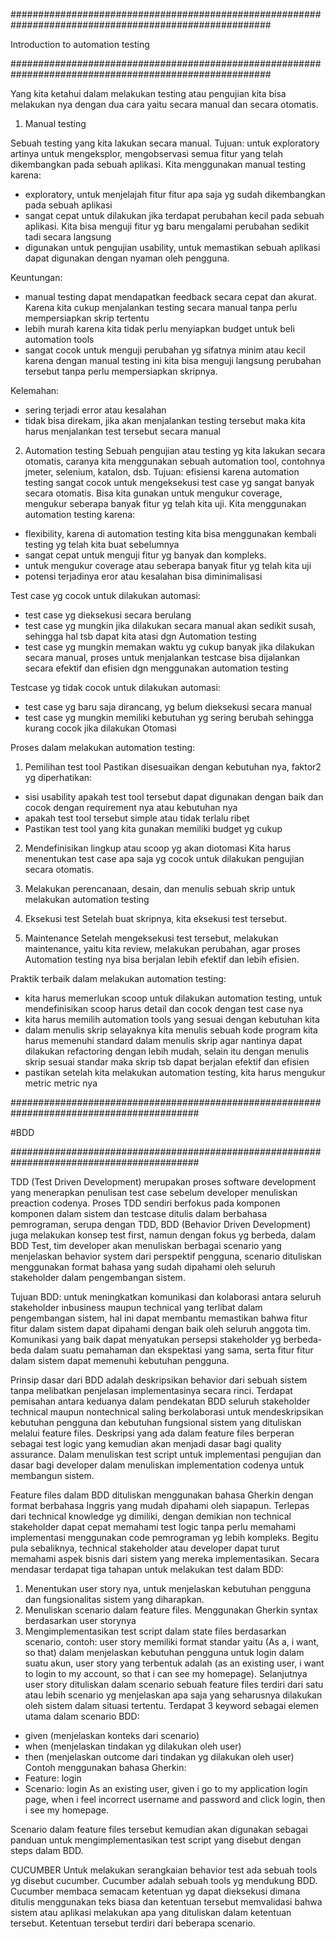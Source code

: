 #######################################################################################################

Introduction to automation testing

#######################################################################################################

Yang kita ketahui dalam melakukan testing atau pengujian kita bisa melakukan nya dengan dua cara yaitu secara manual dan secara otomatis.

1. Manual testing

Sebuah testing yang kita lakukan secara manual. Tujuan: untuk exploratory artinya untuk mengeksplor, mengobservasi semua fitur yang telah dikembangkan pada sebuah aplikasi. Kita menggunakan manual testing karena:
- exploratory, untuk menjelajah fitur fitur apa saja yg sudah dikembangkan pada sebuah aplikasi
- sangat cepat untuk dilakukan jika terdapat perubahan kecil pada sebuah aplikasi. Kita bisa menguji fitur yg baru mengalami perubahan sedikit tadi secara langsung 
- digunakan untuk pengujian usability, untuk memastikan sebuah aplikasi dapat digunakan dengan nyaman oleh pengguna.

Keuntungan:
- manual testing dapat mendapatkan feedback secara cepat dan akurat. Karena kita cukup menjalankan testing secara manual tanpa perlu mempersiapkan skrip tertentu
- lebih murah karena kita tidak perlu menyiapkan budget untuk beli automation tools
- sangat cocok untuk menguji perubahan yg sifatnya minim atau kecil karena dengan manual testing ini kita bisa menguji langsung perubahan tersebut tanpa perlu mempersiapkan skripnya.

Kelemahan:
- sering terjadi error atau kesalahan
- tidak bisa direkam, jika akan menjalankan testing tersebut maka kita harus menjalankan test tersebut secara manual



2. Automation testing
Sebuah pengujian atau testing yg kita lakukan secara otomatis, caranya kita menggunakan sebuah automation tool, contohnya jmeter, selenium, katalon, dsb.
Tujuan: efisiensi karena automation testing sangat cocok untuk mengeksekusi test case yg sangat banyak secara otomatis. Bisa kita gunakan untuk mengukur coverage, mengukur seberapa banyak fitur yg telah kita uji.
Kita menggunakan automation testing karena:
- flexibility, karena di automation testing kita bisa menggunakan kembali testing yg telah kita buat sebelumnya
- sangat cepat untuk menguji fitur yg banyak dan kompleks.
- untuk mengukur coverage atau seberapa banyak fitur yg telah kita uji
- potensi terjadinya eror atau kesalahan bisa diminimalisasi

Test case yg cocok untuk dilakukan automasi:
- test case yg dieksekusi secara berulang
- test case yg mungkin jika dilakukan secara manual akan sedikit susah, sehingga hal tsb dapat kita atasi dgn Automation testing
- test case yg mungkin memakan waktu yg cukup banyak jika dilakukan secara manual, proses untuk menjalankan testcase bisa dijalankan secara efektif dan efisien dgn menggunakan automation testing

Testcase yg tidak cocok untuk dilakukan automasi:
- test case yg baru saja dirancang, yg belum dieksekusi secara manual
- test case yg mungkin memiliki kebutuhan yg sering berubah sehingga kurang cocok jika dilakukan Otomasi

Proses dalam melakukan automation testing:
1. Pemilihan test tool
Pastikan disesuaikan dengan kebutuhan nya, faktor2 yg diperhatikan:
- sisi usability apakah test tool tersebut dapat digunakan dengan baik dan cocok dengan requirement nya atau kebutuhan nya
- apakah test tool tersebut simple atau tidak terlalu ribet
- Pastikan test tool yang kita gunakan memiliki budget yg cukup

2. Mendefinisikan lingkup atau scoop yg akan diotomasi
Kita harus menentukan test case apa saja yg cocok untuk dilakukan pengujian secara otomatis.

3. Melakukan perencanaan, desain, dan menulis sebuah skrip untuk melakukan automation testing

5. Eksekusi test
Setelah buat skripnya, kita eksekusi test tersebut. 

6. Maintenance
Setelah mengeksekusi test tersebut, melakukan maintenance, yaitu kita review, melakukan perubahan, agar proses Automation testing nya bisa berjalan lebih efektif dan lebih efisien.

Praktik terbaik dalam melakukan automation testing:
- kita harus memerlukan scoop untuk dilakukan automation testing, untuk mendefinisikan scoop harus detail dan cocok dengan test case nya
- kita harus memilih automation tools yang sesuai dengan kebutuhan kita
- dalam menulis skrip selayaknya kita menulis sebuah kode program kita harus memenuhi standard dalam menulis skrip agar nantinya dapat dilakukan refactoring dengan lebih mudah, selain itu dengan menulis skrip sesuai standar maka skrip tsb dapat berjalan efektif dan efisien
- pastikan setelah kita melakukan automation testing, kita harus mengukur metric metric nya


##########################################################################################

#BDD

##########################################################################################

TDD (Test Driven Development) merupakan proses software development yang menerapkan penulisan test case sebelum developer menuliskan preaction codenya. Proses TDD sendiri berfokus pada komponen komponen dalam sistem dan testcase ditulis dalam berbahasa pemrograman, serupa dengan TDD, BDD (Behavior Driven Development) juga melakukan konsep test first, namun dengan fokus yg berbeda, dalam BDD Test, tim developer akan menuliskan berbagai scenario yang menjelaskan behavior system dari perspektif pengguna, scenario dituliskan menggunakan format bahasa yang sudah dipahami oleh seluruh stakeholder dalam pengembangan sistem. 

Tujuan BDD: untuk meningkatkan komunikasi dan kolaborasi antara seluruh stakeholder inbusiness maupun technical yang terlibat dalam pengembangan sistem, hal ini dapat membantu memastikan bahwa fitur fitur dalam sistem dapat dipahami dengan baik oleh seluruh anggota tim. Komunikasi yang baik dapat menyatukan persepsi stakeholder yg berbeda-beda dalam suatu pemahaman dan ekspektasi yang sama, serta fitur fitur dalam sistem dapat memenuhi kebutuhan pengguna.

Prinsip dasar dari BDD adalah deskripsikan behavior dari sebuah sistem tanpa melibatkan penjelasan implementasinya secara rinci. Terdapat pemisahan antara keduanya dalam pendekatan BDD seluruh stakeholder technical maupun nontechnical saling berkolaborasi untuk mendeskripsikan kebutuhan pengguna dan kebutuhan fungsional sistem yang dituliskan melalui feature files. Deskripsi yang ada dalam feature files berperan sebagai test logic yang kemudian akan menjadi dasar bagi quality assurance. Dalam menuliskan test script untuk implementasi pengujian dan dasar bagi developer dalam menuliskan implementation codenya untuk membangun sistem.

Feature files dalam BDD dituliskan menggunakan bahasa Gherkin dengan format berbahasa Inggris yang mudah dipahami oleh siapapun. Terlepas dari technical knowledge yg dimiliki, dengan demikian non technical stakeholder dapat cepat memahami test logic tanpa perlu memahami implementasi menggunakan code pemrograman yg lebih kompleks. Begitu pula sebaliknya, technical stakeholder atau developer dapat turut memahami aspek bisnis dari sistem yang mereka implementasikan. Secara mendasar terdapat tiga tahapan untuk melakukan test dalam BDD:
1. Menentukan user story nya, untuk menjelaskan kebutuhan pengguna dan fungsionalitas sistem yang diharapkan.
2. Menuliskan scenario dalam feature files. Menggunakan Gherkin syntax berdasarkan user storynya
3. Mengimplementasikan test script dalam state files berdasarkan scenario, contoh: user story memiliki format standar yaitu 
(As a, i want, so that) dalam menjelaskan kebutuhan pengguna untuk login dalam suatu akun, user story yang terbentuk adalah (as an existing user, i want to login to my account, so that i can see my homepage). Selanjutnya user story dituliskan dalam scenario sebuah feature files terdiri dari satu atau lebih scenario yg menjelaskan apa saja yang seharusnya dilakukan oleh sistem dalam situasi tertentu. Terdapat 3 keyword sebagai elemen utama dalam scenario BDD: 
- given (menjelaskan konteks dari scenario)
- when (menjelaskan tindakan yg dilakukan oleh user)
- then (menjelaskan outcome dari tindakan yg dilakukan oleh user)
Contoh menggunakan bahasa Gherkin:
- Feature: login 
- Scenario: login 
As an existing user, given i go to my application login page, when i feel incorrect username and password and click login, then i see my homepage. 

Scenario dalam feature files tersebut kemudian akan digunakan sebagai panduan untuk mengimplementasikan test script yang disebut dengan steps dalam BDD.


CUCUMBER
Untuk melakukan serangkaian behavior test ada sebuah tools yg disebut cucumber. Cucumber adalah sebuah tools yg mendukung BDD. Cucumber membaca semacam ketentuan yg dapat dieksekusi dimana ditulis menggunakan teks biasa dan ketentuan tersebut memvalidasi bahwa sistem atau aplikasi melakukan apa yang dituliskan dalam ketentuan tersebut. Ketentuan tersebut terdiri dari beberapa scenario.
